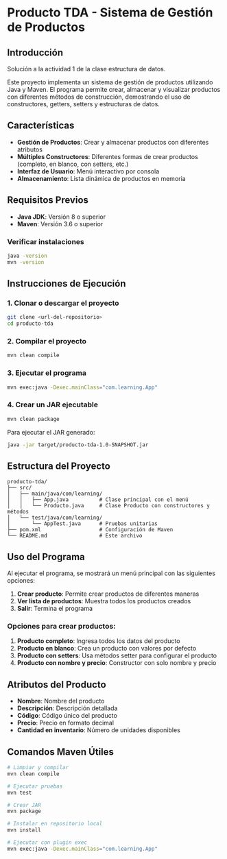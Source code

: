 # Producto TDA - Sistema de Gestión de Productos

## Introducción

Solución a la actividad 1 de la clase estructura de datos.

Este proyecto implementa un sistema de gestión de productos utilizando Java y Maven. El programa permite crear, almacenar y visualizar productos con diferentes métodos de construcción, demostrando el uso de constructores, getters, setters y estructuras de datos.

## Características

- **Gestión de Productos**: Crear y almacenar productos con diferentes atributos
- **Múltiples Constructores**: Diferentes formas de crear productos (completo, en blanco, con setters, etc.)
- **Interfaz de Usuario**: Menú interactivo por consola
- **Almacenamiento**: Lista dinámica de productos en memoria

## Requisitos Previos

- **Java JDK**: Versión 8 o superior
- **Maven**: Versión 3.6 o superior

### Verificar instalaciones

```bash
java -version
mvn -version
```

## Instrucciones de Ejecución

### 1. Clonar o descargar el proyecto

```bash
git clone <url-del-repositorio>
cd producto-tda
```

### 2. Compilar el proyecto

```bash
mvn clean compile
```

### 3. Ejecutar el programa

```bash
mvn exec:java -Dexec.mainClass="com.learning.App"
```

### 4. Crear un JAR ejecutable

```bash
mvn clean package
```

Para ejecutar el JAR generado:

```bash
java -jar target/producto-tda-1.0-SNAPSHOT.jar
```

## Estructura del Proyecto

```
producto-tda/
├── src/
│   ├── main/java/com/learning/
│   │   ├── App.java          # Clase principal con el menú
│   │   └── Producto.java     # Clase Producto con constructores y métodos
│   └── test/java/com/learning/
│       └── AppTest.java      # Pruebas unitarias
├── pom.xml                   # Configuración de Maven
└── README.md                 # Este archivo
```

## Uso del Programa

Al ejecutar el programa, se mostrará un menú principal con las siguientes opciones:

1. **Crear producto**: Permite crear productos de diferentes maneras
2. **Ver lista de productos**: Muestra todos los productos creados
3. **Salir**: Termina el programa

### Opciones para crear productos:

1. **Producto completo**: Ingresa todos los datos del producto
2. **Producto en blanco**: Crea un producto con valores por defecto
3. **Producto con setters**: Usa métodos setter para configurar el producto
4. **Producto con nombre y precio**: Constructor con solo nombre y precio

## Atributos del Producto

- **Nombre**: Nombre del producto
- **Descripción**: Descripción detallada
- **Código**: Código único del producto
- **Precio**: Precio en formato decimal
- **Cantidad en inventario**: Número de unidades disponibles

## Comandos Maven Útiles

```bash
# Limpiar y compilar
mvn clean compile

# Ejecutar pruebas
mvn test

# Crear JAR
mvn package

# Instalar en repositorio local
mvn install

# Ejecutar con plugin exec
mvn exec:java -Dexec.mainClass="com.learning.App"
```